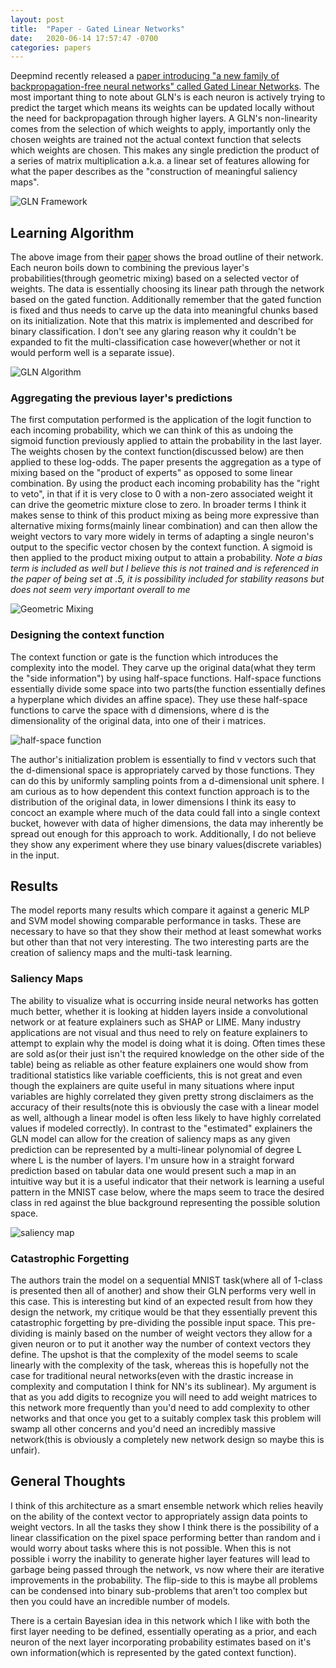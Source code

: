 ```yaml
---
layout: post
title:  "Paper - Gated Linear Networks"
date:   2020-06-14 17:57:47 -0700
categories: papers
---
```


Deepmind recently released a [paper introducing "a new family of backpropagation-free neural networks" called Gated Linear Networks][paper]. The most important thing to note about GLN's is each neuron is actively trying to predict the target which means its weights can be updated locally without the need for backpropagation through higher layers. A GLN's non-linearity comes from the selection of which weights to apply, importantly only the chosen weights are trained not the actual context function that selects which weights are chosen. This makes any single prediction the product of a series of matrix multiplication a.k.a. a linear set of features allowing for what the paper describes as the "construction of meaningful saliency maps".

![GLN Framework](https://johncookds.github.io/assets/3/glns.png)

## Learning Algorithm

The above image from their [paper][paper] shows the broad outline of their network. Each neuron boils down to combining the previous layer's probabilities(through geometric mixing) based on a selected vector of weights. The data is essentially choosing its linear path through the network based on the gated function. Additionally remember that the gated function is fixed and thus needs to carve up the data into meaningful chunks based on its initialization. Note that this matrix is implemented and described for binary classification. I don't see any glaring reason why it couldn't be expanded to fit the multi-classification case however(whether or not it would perform well is a separate issue).

![GLN Algorithm](https://johncookds.github.io/assets/3/gln_algorithm.png)

### Aggregating the previous layer's predictions

The first computation performed is the application of the logit function to each incoming probability, which we can think of this as undoing the sigmoid function previously applied to attain the probability in the last layer. The weights chosen by the context function(discussed below) are then applied to these log-odds. The paper presents the aggregation as a type of mixing based on the "product of experts" as opposed to some linear combination. By using the product each incoming probability has the "right to veto", in that if it is very close to 0 with a non-zero associated weight it can drive the geometric mixture close to zero. In broader terms I think it makes sense to think of this product mixing as being more expressive than alternative mixing forms(mainly linear combination) and can then allow the weight vectors to vary more widely in terms of adapting a single neuron's output to the specific vector chosen by the context function. A sigmoid is then applied to the product mixing output to attain a probability.  *Note a bias term is included as well but I believe this is not trained and is referenced in the paper of being set at .5, it is possibility included for stability reasons but does not seem very important overall to me*

![Geometric Mixing](https://johncookds.github.io/assets/3/geometric_mixing.png)

### Designing the context function

The context function or gate is the function which introduces the complexity into the model. They carve up the original data(what they term the "side information") by using half-space functions. Half-space functions essentially divide some space into two parts(the function essentially defines a hyperplane which divides an affine space). They use these half-space functions to carve the space with d dimensions, where d is the dimensionality of the original data, into one of their i matrices.

![half-space function](https://johncookds.github.io/assets/3/halfspace.png)

The author's initialization problem is essentially to find v vectors such that the d-dimensional space is appropriately carved by those functions. They can do this by uniformly sampling points from a d-dimensional unit sphere. I am curious as to how dependent this context function approach is to the distribution of the original data, in lower dimensions I think its easy to concoct an example where much of the data could fall into a single context bucket, however with data of higher dimensions, the data may inherently be spread out enough for this approach to work. Additionally, I do not believe they show any experiment where they use binary values(discrete variables) in the input.

## Results

The model reports many results which compare it against a generic MLP and SVM model showing comparable performance in tasks. These are necessary to have so that they show their method at least somewhat works but other than that not very interesting. The two interesting parts are the creation of saliency maps and the multi-task learning.

### Saliency Maps

The ability to visualize what is occurring inside neural networks has gotten much better, whether it is looking at hidden layers inside a convolutional network or at feature explainers such as SHAP or LIME. Many industry applications are not visual and thus need to rely on feature explainers to attempt to explain why the model is doing what it is doing. Often times these are sold as(or their just isn't the required knowledge on the other side of the table) being as reliable as other feature explainers one would show from traditional statistics like variable coefficients, this is not great and even though the explainers are quite useful in many situations where input variables are highly correlated they given pretty strong disclaimers as the accuracy of their results(note this is obviously the case with a linear model as well, although a linear model is often less likely to have highly correlated values if modeled correctly). In contrast to the "estimated" explainers the GLN model can allow for the creation of saliency maps as any given prediction can be represented by a multi-linear polynomial of degree L where L is the number of layers. I'm unsure how in a straight forward prediction based on tabular data one would present such a map in an intuitive way but it is a useful indicator that their network is learning a useful pattern in the MNIST case below, where the maps seem to trace the desired class in red against the blue background representing the possible solution space. 

![saliency map](https://johncookds.github.io/assets/3/saliency_map.png)

### Catastrophic Forgetting

The authors train the model on a sequential MNIST task(where all of 1-class is presented then all of another) and show their GLN performs very well in this case. This is interesting but kind of an expected result from how they design the network, my critique would be that they essentially prevent this catastrophic forgetting by pre-dividing the possible input space. This pre-dividing is mainly based on the number of weight vectors they allow for a given neuron or to put it another way the number of context vectors they define. The upshot is that the complexity of the model seems to scale linearly with the complexity of the task, whereas this is hopefully not the case for traditional neural networks(even with the drastic increase in complexity and computation I think for NN's its sublinear). My argument is that as you add digits to recognize you will need to add weight matrices to this network more frequently than you'd need to add complexity to other networks and that once you get to a suitably complex task this problem will swamp all other concerns and you'd need an incredibly massive network(this is obviously a completely new network design so maybe this is unfair).

## General Thoughts

I think of this architecture as a smart ensemble network which relies heavily on the ability of the context vector to appropriately assign data points to weight vectors. In all the tasks they show I think there is the possibility of a linear classification on the pixel space performing better than random and i would worry about tasks where this is not possible. When this is not possible i worry the inability to generate higher layer features will lead to garbage being passed through the network, vs now where their are iterative improvements in the probability. The flip-side to this is maybe all problems can be condensed into binary sub-problems that aren't too complex but then you could have an incredible number of models.

There is a certain Bayesian idea in this network which I like with both the first layer needing to be defined, essentially operating as a prior, and each neuron of the next layer incorporating probability estimates based on it's own information(which is represented by the gated context function).

[paper]: https://arxiv.org/pdf/1910.01526.pdf
